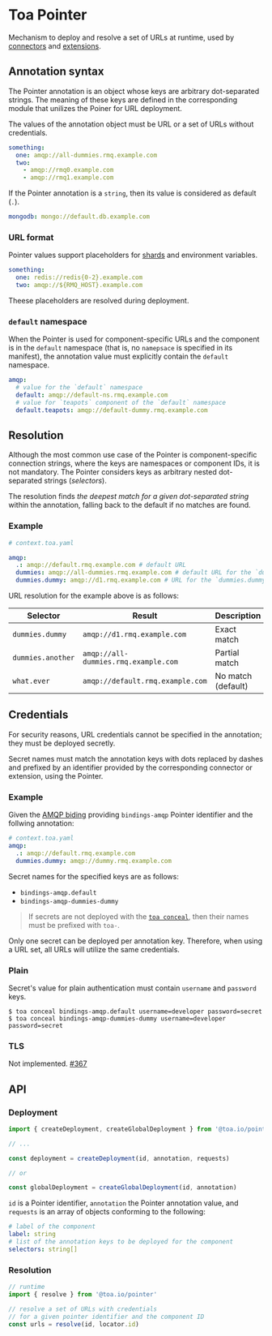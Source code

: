 # Toa Pointer

Mechanism to deploy and resolve a set of URLs at runtime, used by [connectors](/connectors)
and [extensions](/extensions).

## Annotation syntax

The Pointer annotation is an object whose keys are arbitrary dot-separated strings.
The meaning of these keys are defined in the corresponding module that unilizes the Poiner for URL
deployment.

The values of the annotation object must be URL or a set of URLs without credentials.

```yaml
something:
  one: amqp://all-dummies.rmq.example.com
  two:
    - amqp://rmq0.example.com
    - amqp://rmq1.example.com
```

If the Pointer annotation is a `string`, then its value is considered as default (`.`).

```yaml
mongodb: mongo://default.db.example.com
```

### URL format

Pointer values support placeholders for [shards](/libraries/generic/readme.md#shards) and
environment variables.

```yaml
something:
  one: redis://redis{0-2}.example.com
  two: amqp://${RMQ_HOST}.example.com
```

Theese placeholders are resolved during deployment.

### `default` namespace

When the Pointer is used for component-specific URLs and the component is in the `default`
namespace (that is, no `namepsace` is specified in its manifest), the annotation value must
explicitly contain the `default` namespace.

```yaml
amqp:
  # value for the `default` namespace
  default: amqp://default-ns.rmq.example.com
  # value for `teapots` component of the `default` namespace
  default.teapots: amqp://default-dummy.rmq.example.com
```

## Resolution

Although the most common use case of the Pointer is component-specific connection strings, where
the keys are namespaces or component IDs, it is not mandatory.
The Pointer considers keys as arbitrary nested dot-separated strings (_selectors_).

The resolution finds _the deepest match for a given dot-separated string_ within the annotation,
falling back to the default if no matches are found.

### Example

```yaml
# context.toa.yaml

amqp:
  .: amqp://default.rmq.example.com # default URL
  dummies: amqp://all-dummies.rmq.example.com # default URL for the `dummies` namespace
  dummies.dummy: amqp://d1.rmq.example.com # URL for the `dummies.dummy` component
```

URL resolution for the example above is as follows:

| Selector          | Result                               | Description        |
|-------------------|--------------------------------------|--------------------|
| `dummies.dummy`   | `amqp://d1.rmq.example.com`          | Exact match        |
| `dummies.another` | `amqp://all-dummies.rmq.example.com` | Partial match      |
| `what.ever`       | `amqp://default.rmq.example.com`     | No match (default) |

## Credentials

For security reasons, URL credentials cannot be specified in the annotation;
they must be deployed secretly.

Secret names must match the annotation keys with dots
replaced by dashes and prefixed by an identifier
provided by the corresponding connector or extension, using the Pointer.

### Example

Given the [AMQP biding](/connectors/bindings.amqp)
providing `bindings-amqp` Pointer identifier and the follwing annotation:

```yaml
# context.toa.yaml
amqp:
  .: amqp://default.rmq.example.com
  dummies.dummy: amqp://dummy.rmq.example.com
```

Secret names for the specified keys are as follows:

- `bindings-amqp.default`
- `bindings-amqp-dummies-dummy`

> If secrets are not deployed with the [`toa conceal`](/runtime/cli/readme.md#conceal), then their
> names must be prefixed with `toa-`.

Only one secret can be deployed per annotation key. Therefore, when using a URL set, all URLs will
utilize the same credentials.

### Plain

Secret's value for plain authentication must contain `username` and `password` keys.

```shell
$ toa conceal bindings-amqp.default username=developer password=secret
$ toa conceal bindings-amqp-dummies-dummy username=developer password=secret
```

### TLS

Not implemented. [#367](https://github.com/toa-io/toa/issues/367)

## API

### Deployment

```typescript
import { createDeployment, createGlobalDeployment } from '@toa.io/pointer'

// ...

const deployment = createDeployment(id, annotation, requests)

// or

const globalDeployment = createGlobalDeployment(id, annotation)
```

`id` is a Pointer identifier, `annotation` the Pointer annotation value, and `requests` is an array
of objects conforming to the following:

```yaml
# label of the component
label: string
# list of the annotation keys to be deployed for the component
selectors: string[]
```

### Resolution

```typescript
// runtime
import { resolve } from '@toa.io/pointer'

// resolve a set of URLs with credentials
// for a given pointer identifier and the component ID
const urls = resolve(id, locator.id)
```

